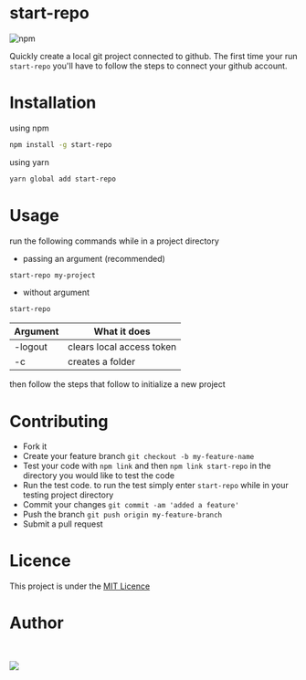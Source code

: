 # start-repo

![npm](https://img.shields.io/npm/dw/start-repo?color=red&label=downloads&logo=npm&style=for-the-badge)

Quickly create a local git project connected to github. The first time your run `start-repo` you'll have to follow the steps to connect your github account.

# Installation

using npm

```sh
npm install -g start-repo
```

using yarn

```sh
yarn global add start-repo
```

# Usage

run the following commands while in a project directory

- passing an argument (recommended)

```sh
start-repo my-project
```

- without argument

```sh
start-repo
```
| Argument | What it does |
|----------|--------------|
| -logout  | clears local access token |
| -c       | creates a folder |

then follow the steps that follow to initialize a new project

# Contributing

- Fork it
- Create your feature branch `git checkout -b my-feature-name`
- Test your code with `npm link` and then `npm link start-repo` in the directory you would like to test the code
- Run the test code. to run the test simply enter `start-repo` while in your testing project directory
- Commit your changes `git commit -am 'added a feature'`
- Push the branch `git push origin my-feature-branch`
- Submit a pull request

# Licence

This project is under the [MIT Licence](https://raw.githubusercontent.com/mwelwankuta/start-repo/master/LICENSE)

# Author


<br/>

[![](https://img.shields.io/badge/Twitter-1DA1F2?style=for-the-badge&logo=twitter&logoColor=white)](https://twitter.com/Merlee4t)